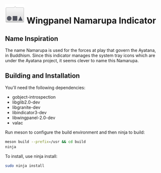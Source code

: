 # ![icon](data/icon.png) Wingpanel Namarupa Indicator

## Name Inspiration

The name Namarupa is used for the forces at play that govern the Ayatana, in Buddhism. Since this indicator manages the system tray icons which are under the Ayatana project, it seems clever to name this Namarupa.

## Building and Installation

You'll need the following dependencies:

* gobject-introspection
* libglib2.0-dev
* libgranite-dev
* libindicator3-dev
* libwingpanel-2.0-dev
* valac

Run meson to configure the build environment and then ninja to build:

```bash
meson build --prefix=/usr && cd build
ninja
```

To install, use ninja install:

```bash
sudo ninja install
```
